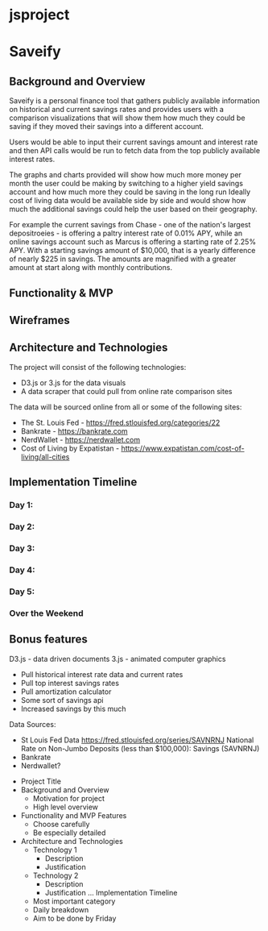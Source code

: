 # jsproject
# Saveify


## Background and Overview
Saveify is a personal finance tool that gathers publicly available information on historical and current savings rates and provides users with a comparison visualizations that will show them how much they could be saving if they moved their savings into a different account.

Users would be able to input their current savings amount and interest rate and then API calls would be run to fetch data from the top publicly available interest rates.

The graphs and charts provided will show how much more money per month the user could be making by switching to a higher yield savings account and how much more they could be saving in the long run Ideally cost of living data would be available side by side and would show how much the additional savings could help the user based on their geography.

For example the current savings from Chase - one of the nation's largest depositroeies - is offering a paltry interest rate of 0.01% APY, while an online savings account such as Marcus is offering a starting rate of 2.25% APY. With a starting savings amount of $10,000, that is a yearly difference of nearly $225 in savings. The amounts are magnified with a greater amount at start along with monthly contributions.

## Functionality & MVP


## Wireframes


## Architecture and Technologies

The project will consist of the following technologies:
* D3.js or 3.js for the data visuals 
* A data scraper that could pull from online rate comparison sites


The data will be sourced online from all or some of the following sites:
* The St. Louis Fed - https://fred.stlouisfed.org/categories/22
* Bankrate - https://bankrate.com
* NerdWallet - https://nerdwallet.com
* Cost of Living by Expatistan - https://www.expatistan.com/cost-of-living/all-cities


## Implementation Timeline

### Day 1:

### Day 2:

### Day 3:

### Day 4: 

### Day 5: 

### Over the Weekend



## Bonus features

D3.js - data driven documents
3.js - animated computer graphics
- Pull historical interest rate data and current rates
- Pull top interest savings rates
- Pull amortization calculator
- Some sort of savings api
- Increased savings by this much

Data Sources:
- St Louis Fed Data
https://fred.stlouisfed.org/series/SAVNRNJ
 National Rate on Non-Jumbo Deposits (less than $100,000): Savings (SAVNRNJ)
- Bankrate
- Nerdwallet? 


* Project Title
* Background and Overview
    * Motivation for project
    * High level overview
* Functionality and MVP Features
    * Choose carefully
    * Be especially detailed
* Architecture and Technologies
    * Technology 1
        * Description
        * Justification
    * Technology 2
        * Description
        * Justification
    ...
Implementation Timeline
    * Most important category
    * Daily breakdown
    * Aim to be done by Friday